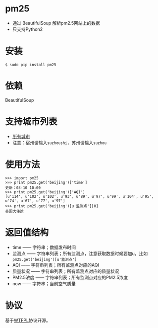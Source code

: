 pm25
===========
* 通过 BeautifulSoup 解析pm2.5网站上的数据
* 只支持Python2


安装
===========

    $ sudo pip install pm25


依赖
===========
BeautifulSoup


支持城市列表
===========
* [所有城市](http://m.cnpm25.cn/choicecity.html)
* 注意：宿州请输入`suzhoushi`，苏州请输入`suzhou`


使用方法
===========

    >>> import pm25
    >>> print pm25.get('beijing')['time']
    更新：03-10 10:00 
    >>> print pm25.get('beijing')['AQI']
    [u'114', u'102', u'102', u'93', u'89', u'97', u'99', u'104', u'95', u'74', u'67', u'77', u'97']
    >>> print pm25.get('beijing')[u'监测点'][0]
    美国大使馆


返回值结构
===========
* time —— 字符串；数据发布时间
* 监测点 —— 字符串列表；所有监测点，注意获取数据时候要加u，比如`pm25.get('beijing')[u'监测点']`
* AQI —— 字符串列表；所有监测点对应的AQI
* 质量状况 —— 字符串列表；所有监测点对应的质量状况
* PM2.5浓度 —— 字符串列表；所有监测点对应的PM2.5浓度
* now —— 字符串；当前空气质量


协议
===========
基于[WTFPL](http://en.wikipedia.org/wiki/WTFPL)协议开源。
